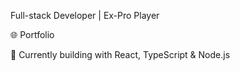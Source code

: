 Full-stack Developer | Ex-Pro Player

🌐 Portfolio

🔧 Currently building with React, TypeScript & Node.js
